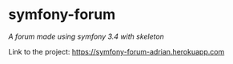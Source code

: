 ﻿# symfony-forum 

_A forum made using symfony 3.4 with skeleton_

Link to the project: https://symfony-forum-adrian.herokuapp.com
